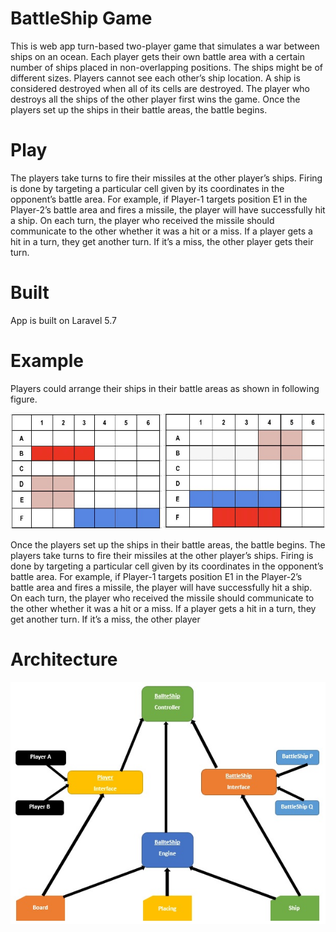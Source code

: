 # BattleShip Game

This is web app turn-based two-player game that simulates a war between ships on an ocean. Each player gets their own battle area with a certain number of ships placed in non-overlapping positions. The ships might be of different sizes. Players cannot see each other’s ship location. A ship is considered destroyed when all of its cells are destroyed. The player who destroys all the ships of the other player first wins the game. Once the players set up the ships in their battle areas, the battle begins.


# Play

The players take turns to fire their missiles at the other player’s ships. Firing is done by targeting a particular cell given by its coordinates in the opponent’s battle area. For example, if Player-1 targets position E1 in the Player-2’s battle area and fires a missile, the player will have successfully hit a ship. On each turn, the player who received the missile should communicate to the other whether it was a hit or a miss. If a player gets a hit in a turn, they get another turn. If it’s a miss, the other player gets their turn.



# Built
App is built on Laravel 5.7




# Example 

Players could arrange their ships in their battle areas as shown in following figure.

![board_n_ships.jpg](img/board_n_ships.jpg)

Once the players set up the ships in their battle areas, the battle begins.
The players take turns to fire their missiles at the other player’s ships. Firing is done by targeting a particular cell given by its coordinates in the opponent’s battle area. For example, if Player-1 targets position E1 in the Player-2’s battle area and fires a missile, the player will have successfully hit a ship. On each turn, the player who received the missile should communicate to the other whether it was a hit or a miss. If a player gets a hit in a turn, they get another turn. If it’s a miss, the other player





# Architecture

![architecture.jpg](img/architecture.jpg)
